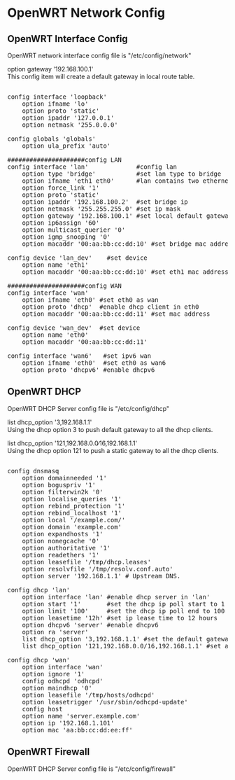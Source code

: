 # OpenWRT Network Config  
  
## OpenWRT Interface Config  
OpenWRT network interface config file is "/etc/config/network"  
  
option gateway '192.168.100.1'  
This config item will create a default gateway in local route table.  
  
<pre>  
config interface 'loopback'  
	option ifname 'lo'  
	option proto 'static'  
	option ipaddr '127.0.0.1'  
	option netmask '255.0.0.0'  
  
config globals 'globals'  
	option ula_prefix 'auto'  
  
#####################config LAN  
config interface 'lan'             #config lan  
	option type 'bridge'           #set lan type to bridge  
	option ifname 'eth1 eth0'      #lan contains two ethernet interface 'eth0 eth1'  
	option force_link '1'  
	option proto 'static'  
	option ipaddr '192.168.100.2'  #set bridge ip  
	option netmask '255.255.255.0' #set ip mask  
	option gateway '192.168.100.1' #set local default gateway  
	option ip6assign '60'  
	option multicast_querier '0'  
	option igmp_snooping '0'  
	option macaddr '00:aa:bb:cc:dd:10' #set bridge mac address  
  
config device 'lan_dev'    #set device   
	option name 'eth1'  
	option macaddr '00:aa:bb:cc:dd:10' #set eth1 mac address  
  
#####################config WAN  
config interface 'wan'  
	option ifname 'eth0' #set eth0 as wan  
	option proto 'dhcp'  #enable dhcp client in eth0  
	option macaddr '00:aa:bb:cc:dd:11' #set mac address   
  
config device 'wan_dev'  #set device  
	option name 'eth0'  
	option macaddr '00:aa:bb:cc:dd:11'  
  
config interface 'wan6'   #set ipv6 wan  
	option ifname 'eth0'  #set eth0 as wan6  
	option proto 'dhcpv6' #enable dhcpv6   
</pre>  
  
## OpenWRT DHCP   
OpenWRT DHCP Server config file is "/etc/config/dhcp"  
	  
list dhcp_option '3,192.168.1.1'  
Using the dhcp option 3 to push default gateway to all the dhcp clients.  
  
list dhcp_option '121,192.168.0.0∕16,192.168.1.1'  
Using the dhcp option 121 to push a static gateway to all the dhcp clients.  
  
<pre>  
config dnsmasq  
	option domainneeded '1'  
	option boguspriv '1'  
	option filterwin2k '0'  
	option localise_queries '1'  
	option rebind_protection '1'  
	option rebind_localhost '1'  
	option local '∕example.com∕'  
	option domain 'example.com'  
	option expandhosts '1'  
	option nonegcache '0'  
	option authoritative '1'  
	option readethers '1'  
	option leasefile '∕tmp∕dhcp.leases'  
	option resolvfile '∕tmp∕resolv.conf.auto'  
	option server '192.168.1.1' # Upstream DNS.  
  
config dhcp 'lan'  
	option interface 'lan' #enable dhcp server in 'lan'  
	option start '1'       #set the dhcp ip poll start to 1  
	option limit '100'     #set the dhcp ip poll end to 100  
	option leasetime '12h' #set ip lease time to 12 hours  
	option dhcpv6 'server' #enable dhcpv6  
	option ra 'server'  
	list dhcp_option '3,192.168.1.1' #set the default gateway  
	list dhcp_option '121,192.168.0.0∕16,192.168.1.1' #set a static route  
  
config dhcp 'wan'  
	option interface 'wan'  
	option ignore '1'  
	config odhcpd 'odhcpd'  
	option maindhcp '0'  
	option leasefile '∕tmp∕hosts∕odhcpd'  
	option leasetrigger '∕usr∕sbin∕odhcpd-update'  
	config host  
	option name 'server.example.com'  
	option ip '192.168.1.101'  
	option mac 'aa:bb:cc:dd:ee:ff'  
</pre>  
  
  
## OpenWRT Firewall  
OpenWRT DHCP Server config file is "/etc/config/firewall"  
